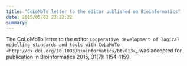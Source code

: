 ```yaml
---
title: "CoLoMoTo letter to the editor published on Bioinformatics"
date: 2015/05/02 23:22:22
summary: 
---
```


The CoLoMoTo letter to the editor `Cooperative development of logical modelling standards and tools with CoLoMoTo <http://dx.doi.org/10.1093/bioinformatics/btv013>`_ was accepted for publication in Bioinformatics 2015, 31(7): 1154-1159.

